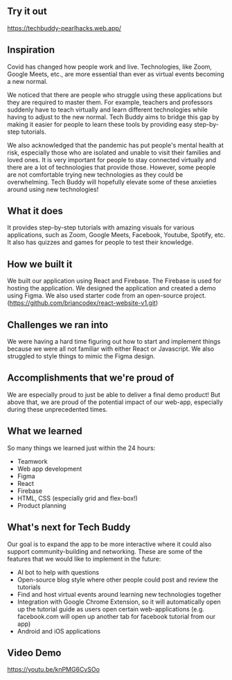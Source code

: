 ## Try it out
https://techbuddy-pearlhacks.web.app/

## Inspiration
Covid has changed how people work and live. Technologies, like Zoom, Google Meets, etc., are more essential than ever as virtual events becoming a new normal. 

We noticed that there are people who struggle using these applications but they are required to master them. For example, teachers and professors suddenly have to teach virtually and learn different technologies while having to adjust to the new normal. Tech Buddy aims to bridge this gap by making it easier for people to learn these tools by providing easy step-by-step tutorials.

We also acknowledged that the pandemic has put people's mental health at risk, especially those who are isolated and unable to visit their families and loved ones. It is very important for people to stay connected virtually and there are a lot of technologies that provide those. However, some people are not comfortable trying new technologies as they could be overwhelming. Tech Buddy will hopefully elevate some of these anxieties around using new technologies!

## What it does
It provides step-by-step tutorials with amazing visuals for various applications, such as Zoom, Google Meets, Facebook, Youtube, Spotify, etc. It also has quizzes and games for people to test their knowledge.

## How we built it
We built our application using React and Firebase. The Firebase is used for hosting the application. 
We designed the application and created a demo using Figma. 
We also used starter code from an open-source project. (https://github.com/briancodex/react-website-v1.git) 

## Challenges we ran into
We were having a hard time figuring out how to start and implement things because we were all not familiar with either React or Javascript. We also struggled to style things to mimic the Figma design. 

## Accomplishments that we're proud of
We are especially proud to just be able to deliver a final demo product! But above that, we are proud of the potential impact of our web-app, especially during these unprecedented times.  

## What we learned
So many things we learned just within the 24 hours:
* Teamwork
* Web app development
* Figma
* React
* Firebase
* HTML, CSS (especially grid and flex-box!)
* Product planning

## What's next for Tech Buddy
Our goal is to expand the app to be more interactive where it could also support community-building and networking. These are some of the features that we would like to implement in the future:
* AI bot to help with questions
* Open-source blog style where other people could post and review the tutorials 
* Find and host virtual events around learning new technologies together
* Integration with Google Chrome Extension, so it will automatically open up the tutorial guide as users open certain web-applications (e.g. facebook.com will open up another tab for facebook tutorial from our app)
* Android and iOS applications

## Video Demo
https://youtu.be/knPMG6CvSOo
